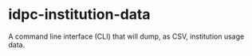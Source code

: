 # idpc-institution-data
A command line interface (CLI) that will dump, as CSV, institution usage data.
